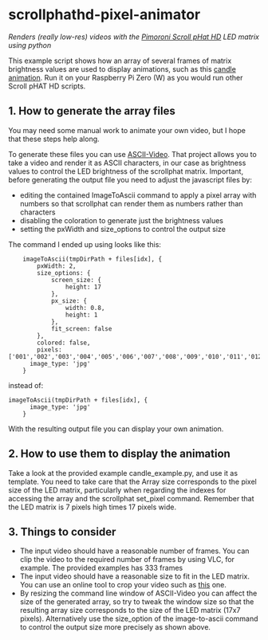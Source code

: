 # scrollphathd-pixel-animator
*Renders (really low-res) videos with the [Pimoroni Scroll pHat HD](https://github.com/pimoroni/scroll-phat-hd) LED matrix using python*

This example script shows how an array of several frames of matrix brightness values are used to display animations, such as this [candle animation](https://youtu.be/Bzze-ceYA8c). Run it on your Raspberry Pi Zero (W) as you would run other Scroll pHAT HD scripts.

## 1. How to generate the array files

You may need some manual work to animate your own video, but I hope that these steps help along. 

To generate these files you can use [ASCII-Video](https://github.com/fossage/ASCII-Video). That project allows you to take a video and render it as ASCII characters, in our case as brightness values to control the LED brightness of the scrollphat matrix. Important, before generating the output file you need to adjust the javascript files by:

- editing the contained ImageToAscii command to apply a pixel array with numbers so that scrollphat can render them as numbers rather than characters
- disabling the coloration to generate just the brightness values
- setting the pxWidth and size_options to control the output size

The command I ended up using looks like this:
```
    imageToAscii(tmpDirPath + files[idx], {
		pxWidth: 2,
		size_options: {
			screen_size: {
				height: 17
			},
			px_size: {
				width: 0.8,
				height: 1	
			},
			fit_screen: false
		},
		colored: false,
		pixels: ['001','002','003','004','005','006','007','008','009','010','011','012','013','014','015','016','017','018','019','020','021','022','023','024','025','026','027','028','029','030','031','032','033','034','035','036','037','038','039','040','041','042','043','044','045','046','047','048','049','050','051','052','053','054','055','056','057','058','059','060','061','062','063','064','065','066','067','068','069','070','071','072','073','074','075','076','077','078','079','080','081','082','083','084','085','086','087','088','089','090','091','092','093','094','095','096','097','098','099','100','101','102','103','104','105','106','107','108','109','110','111','112','113','114','115','116','117','118','119','120','121','122','123','124','125','126','127','128','129','130','131','132','133','134','135','136','137','138','139','140','141','142','143','144','145','146','147','148','149','150','151','152','153','154','155','156','157','158','159','160','161','162','163','164','165','166','167','168','169','170','171','172','173','174','175','176','177','178','179','180','181','182','183','184','185','186','187','188','189','190','191','192','193','194','195','196','197','198','199','200','201','202','203','204','205','206','207','208','209','210','211','212','213','214','215','216','217','218','219','220','221','222','223','224','225','226','227','228','229','230','231','232','233','234','235','236','237','238','239','240','241','242','243','244','245','246','247','248','249','250','251','252','253','254','255'], 
      image_type: 'jpg'
    }
```
instead of:
```
imageToAscii(tmpDirPath + files[idx], {
      image_type: 'jpg'
    }
```
With the resulting output file you can display your own animation.

## 2. How to use them to display the animation

Take a look at the provided example candle_example.py, and use it as template. You need to take care that the Array size corresponds to the pixel size of the LED matrix, particularly when regarding the indexes for accessing the array and the scrollphat set_pixel command. Remember that the LED matrix is 7 pixels high times 17 pixels wide.

## 3. Things to consider

- The input video should have a reasonable number of frames. You can clip the video to the required number of frames by using VLC, for example. The provided examples has 333 frames
- The input video should have a reasonable size to fit in the LED matrix. You can use an online tool to crop your video such as [this](https://ezgif.com/crop-video) one.
- By resizing the command line window of ASCII-Video you can affect the size of the generated array, so try to tweak the window size so that the resulting array size corresponds to the size of the LED matrix (17x7 pixels). Alternatively use the size_option of the image-to-ascii command to control the output size more precisely as shown above.
